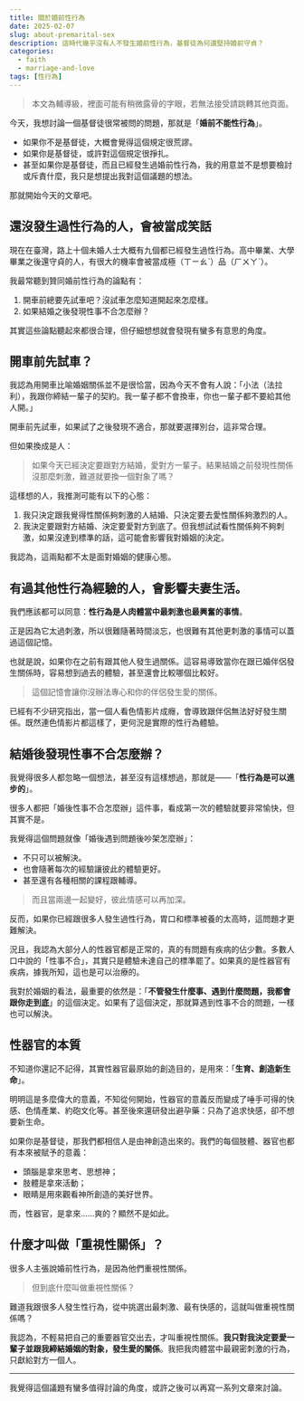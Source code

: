 ```yaml
---
title: 關於婚前性行為
date: 2025-02-07
slug: about-premarital-sex
description: 這時代幾乎沒有人不發生婚前性行為，基督徒為何還堅持婚前守貞？
categories:
  - faith
  - marriage-and-love
tags: [性行為]
---
```


> 本文為輔導級，裡面可能有稍微露骨的字眼，若無法接受請跳轉其他頁面。

今天，我想討論一個基督徒很常被問的問題，那就是「**婚前不能性行為**」。

- 如果你不是基督徒，大概會覺得這個規定很荒謬。
- 如果你是基督徒，或許對這個規定很掙扎。
- 甚至如果你是基督徒，而且已經發生過婚前性行為，我的用意並不是想要檢討或斥責什麼，我只是想提出我對這個議題的想法。

那就開始今天的文章吧。

## 還沒發生過性行為的人，會被當成笑話

現在在臺灣，路上十個未婚人士大概有九個都已經發生過性行為。高中畢業、大學畢業之後還守貞的人，有很大的機率會被當成極（ㄒㄧㄠˋ）品（ㄏㄨㄚˋ）。

我最常聽到贊同婚前性行為的論點有：

1. 開車前總要先試車吧？沒試車怎麼知道開起來怎麼樣。
2. 如果結婚之後發現性事不合怎麼辦？

其實這些論點聽起來都很合理，但仔細想想就會發現有蠻多有意思的角度。

## 開車前先試車？

我認為用開車比喻婚姻關係並不是很恰當，因為今天不會有人說：「小法（法拉利），我跟你締結一輩子的契約。我一輩子都不會換車，你也一輩子都不要給其他人開。」

開車前先試車，如果試了之後發現不適合，那就要選擇別台，這非常合理。

但如果換成是人：

> 如果今天已經決定要跟對方結婚，愛對方一輩子。結果結婚之前發現性關係沒那麼刺激，難道就要換一個對象了嗎？

這樣想的人，我推測可能有以下的心態：

1. 我只決定跟我覺得性關係夠刺激的人結婚、只決定要去愛性關係夠激烈的人。
2. 我決定要跟對方結婚、決定要愛對方到底了。但我想試試看性關係夠不夠刺激，如果沒達到標準的話，這可能會影響我對婚姻的決定。

我認為，這兩點都不太是面對婚姻的健康心態。

## 有過其他性行為經驗的人，會影響夫妻生活。

我們應該都可以同意：**性行為是人肉體當中最刺激也最興奮的事情**。

正是因為它太過刺激，所以很難隨著時間淡忘，也很難有其他更刺激的事情可以蓋過這個記憶。

也就是說，如果你在之前有跟其他人發生過關係。這容易導致當你在跟已婚伴侶發生關係時，容易想到過去的體驗，甚至還會比較哪個比較好。

> 這個記憶會讓你沒辦法專心和你的伴侶發生愛的關係。

已經有不少研究指出，當一個人看色情影片成癮，會導致跟伴侶無法好好發生關係。既然連色情影片都這樣了，更何況是實際的性行為體驗。

## 結婚後發現性事不合怎麼辦？

我覺得很多人都忽略一個想法，甚至沒有這樣想過，那就是——「**性行為是可以進步的**」。

很多人都把「婚後性事不合怎麼辦」這件事，看成第一次的體驗就要非常愉快，但其實不是。

我覺得這個問題就像「婚後遇到問題後吵架怎麼辦」：

- 不只可以被解決。
- 也會隨著每次的經驗讓彼此的體驗更好。
- 甚至還有各種相關的課程跟輔導。

> 而且當兩邊一起變好，彼此情感可以再加深。

反而，如果你已經跟很多人發生過性行為，胃口和標準被養的太高時，這問題才更難解決。

況且，我認為大部分人的性器官都是正常的，真的有問題有疾病的佔少數。多數人口中說的「性事不合」，其實只是體驗未達自己的標準罷了。如果真的是性器官有疾病，據我所知，這也是可以治療的。

我對於婚姻的看法，最重要的依然是：「**不管發生什麼事、遇到什麼問題，我都會跟你走到底**」的這個決定。如果有了這個決定，那就算遇到性事不合的問題，一樣也可以解決。

## 性器官的本質

不知道你還記不記得，其實性器官最原始的創造目的，是用來：「**生育、創造新生命**」。

明明這是多麼偉大的意義，不知從何開始，性器官的意義反而變成了唾手可得的快感、色情產業、約砲文化等。甚至後來還研發出避孕藥：只為了追求快感，卻不想要新生命。

如果你是基督徒，那我們都相信人是由神創造出來的。我們的每個肢體、器官也都有本來被賦予的意義：

- 頭腦是拿來思考、思想神；
- 肢體是拿來活動；
- 眼睛是用來觀看神所創造的美好世界。

而，性器官，是拿來......爽的？顯然不是如此。

## 什麼才叫做「重視性關係」？

很多人主張說婚前性行為，是因為他們重視性關係。

> 但到底什麼叫做重視性關係？

難道我跟很多人發生性行為，從中挑選出最刺激、最有快感的，這就叫做重視性關係嗎？

我認為，不輕易把自己的重要器官交出去，才叫重視性關係。**我只對我決定要愛一輩子並跟我締結婚姻的對象，發生愛的關係**。我把我肉體當中最親密刺激的行為，只獻給對方一個人。

---

我覺得這個議題有蠻多值得討論的角度，或許之後可以再寫一系列文章來討論。
